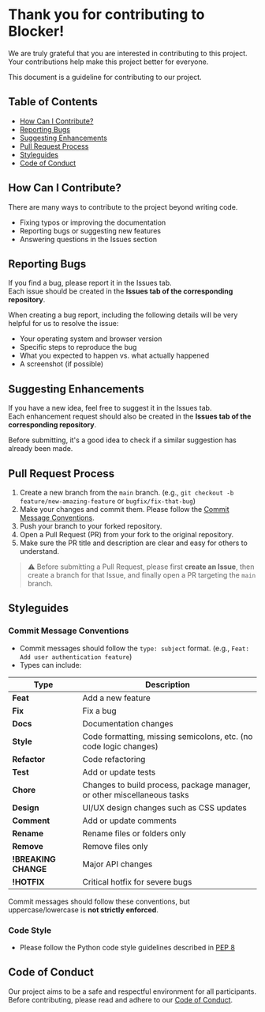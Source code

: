 # Thank you for contributing to Blocker!

We are truly grateful that you are interested in contributing to this project. Your contributions help make this project better for everyone.

This document is a guideline for contributing to our project.

## Table of Contents

- [How Can I Contribute?](#how-can-i-contribute)
- [Reporting Bugs](#reporting-bugs)
- [Suggesting Enhancements](#suggesting-enhancements)
- [Pull Request Process](#pull-request-process)
- [Styleguides](#styleguides)
- [Code of Conduct](#code-of-conduct)

## How Can I Contribute?

There are many ways to contribute to the project beyond writing code.

- Fixing typos or improving the documentation  
- Reporting bugs or suggesting new features  
- Answering questions in the Issues section  

## Reporting Bugs

If you find a bug, please report it in the Issues tab.  
Each issue should be created in the **Issues tab of the corresponding repository**.  

When creating a bug report, including the following details will be very helpful for us to resolve the issue:

- Your operating system and browser version  
- Specific steps to reproduce the bug  
- What you expected to happen vs. what actually happened  
- A screenshot (if possible)  

## Suggesting Enhancements

If you have a new idea, feel free to suggest it in the Issues tab.  
Each enhancement request should also be created in the **Issues tab of the corresponding repository**.  

Before submitting, it's a good idea to check if a similar suggestion has already been made.


## Pull Request Process

1. Create a new branch from the `main` branch. (e.g., `git checkout -b feature/new-amazing-feature` or `bugfix/fix-that-bug`)  
2. Make your changes and commit them. Please follow the [Commit Message Conventions](#commit-message-conventions).  
3. Push your branch to your forked repository.  
4. Open a Pull Request (PR) from your fork to the original repository.  
5. Make sure the PR title and description are clear and easy for others to understand.  

> ⚠️ Before submitting a Pull Request, please first **create an Issue**, then create a branch for that Issue, and finally open a PR targeting the `main` branch.  

## Styleguides

### Commit Message Conventions

- Commit messages should follow the `type: subject` format. (e.g., `Feat: Add user authentication feature`)  
- Types can include:  

| Type                 | Description                                                                 |
| -------------------- | --------------------------------------------------------------------------- |
| **Feat**             | Add a new feature                                                           |
| **Fix**              | Fix a bug                                                                   |
| **Docs**             | Documentation changes                                                       |
| **Style**            | Code formatting, missing semicolons, etc. (no code logic changes)            |
| **Refactor**         | Code refactoring                                                            |
| **Test**             | Add or update tests                                                         |
| **Chore**            | Changes to build process, package manager, or other miscellaneous tasks      |
| **Design**           | UI/UX design changes such as CSS updates                                    |
| **Comment**          | Add or update comments                                                      |
| **Rename**           | Rename files or folders only                                                |
| **Remove**           | Remove files only                                                           |
| **!BREAKING CHANGE** | Major API changes                                                           |
| **!HOTFIX**          | Critical hotfix for severe bugs                                             |

Commit messages should follow these conventions, but uppercase/lowercase is **not strictly enforced**.

### Code Style
- Please follow the Python code style guidelines described in [PEP 8](https://peps.python.org/pep-0008/)

## Code of Conduct

Our project aims to be a safe and respectful environment for all participants. Before contributing, please read and adhere to our [Code of Conduct](./CODE_OF_CONDUCT.md).
